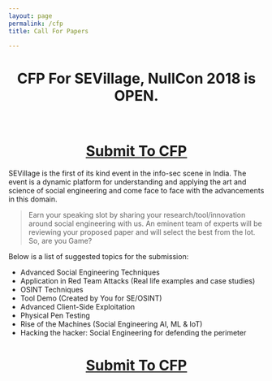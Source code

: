 ```yaml
---
layout: page
permalink: /cfp
title: Call For Papers

---
```

<center><h1>CFP For SEVillage, NullCon 2018 is OPEN.</h1></center><br>

<center><u><h1><a href='mailto:sevillagenullcon@gmail.com'>Submit To CFP</a></h1></u></center>

SEVillage is the first of its kind event in the info-sec scene in India. The event is a dynamic platform for understanding and applying the art and science of social engineering and come face to face with the advancements in this domain.

> Earn your speaking slot by sharing your research/tool/innovation around social engineering with us. An eminent team of experts will be reviewing your proposed paper and will select the best from the lot. So, are you Game?

Below is a list of suggested topics for the submission:
* Advanced Social Engineering Techniques
* Application in Red Team Attacks (Real life examples and case studies) 
* OSINT Techniques
* Tool Demo (Created by You for SE/OSINT)
* Advanced Client-Side Exploitation
* Physical Pen Testing
* Rise of the Machines (Social Engineering AI, ML &amp; IoT) 
* Hacking the hacker: Social Engineering for defending the perimeter

<center><u><h1><a href='mailto:sevillagenullcon@gmail.com'>Submit To CFP</a></h1></u></center>
